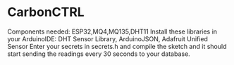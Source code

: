 # CarbonCTRL
Components needed:
ESP32,MQ4,MQ135,DHT11
Install these libraries in your ArduinoIDE:
DHT Sensor Library, ArduinoJSON, Adafruit Unified Sensor
Enter your secrets in secrets.h and compile the sketch and it should start sending the readings every 30 seconds to your database.
